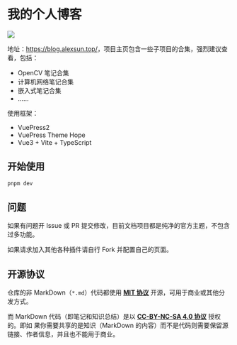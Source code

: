 # 我的个人博客

![](https://img.shields.io/github/actions/workflow/status/Sun-ZhenXing/Sun-ZhenXing.github.io/deploy-docs.yml?branch=main)

地址：<https://blog.alexsun.top/>，项目主页包含一些子项目的合集，强烈建议查看，包括：
- OpenCV 笔记合集
- 计算机网络笔记合集
- 嵌入式笔记合集
- ……

使用框架：
- VuePress2
- VuePress Theme Hope
- Vue3 + Vite + TypeScript

## 开始使用

```bash
pnpm dev
```

## 问题

如果有问题开 Issue 或 PR 提交修改，目前文档项目都是纯净的官方主题，不包含过多功能。

如果请求加入其他各种插件请自行 Fork 并配置自己的页面。

## 开源协议

仓库的非 MarkDown（`*.md`）代码都使用 [**MIT 协议**](https://mit-license.org/) 开源，可用于商业或其他分发方式。

而 MarkDown 代码（即笔记和知识总结）是以 [**CC-BY-NC-SA 4.0 协议**](https://creativecommons.org/licenses/by-nc-sa/4.0/) 授权的。即如 果你需要共享的是知识（MarkDown 的内容）而不是代码则需要保留源链接、作者信息，并且也不能用于商业。
